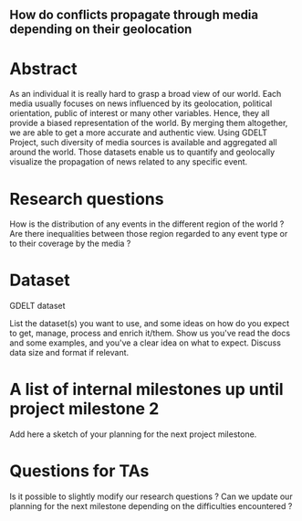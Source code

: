 ## How do conflicts propagate through media depending on their geolocation

# Abstract

As an individual it is really hard to grasp a broad view of our world. Each media usually focuses on news influenced by its geolocation, political orientation, public of interest or many other variables. Hence, they all provide a biased representation of the world. By merging them altogether, we are able to get a more accurate and authentic view. Using GDELT Project, such diversity of media sources is available and aggregated all around the world. Those datasets enable us to quantify and geolocally visualize the propagation of news related to any specific event.

# Research questions

How is the distribution of any events in the different region of the world ? Are there inequalities between those region regarded to any event type or to their coverage by the media ?

# Dataset

GDELT dataset 

List the dataset(s) you want to use, and some ideas on how do you expect to get, manage, process and enrich it/them. Show us you've read the docs and some examples, and you've a clear idea on what to expect. Discuss data size and format if relevant.

# A list of internal milestones up until project milestone 2


Add here a sketch of your planning for the next project milestone.

# Questions for TAs

Is it possible to slightly modify our research questions ?
Can we update our planning for the next milestone depending on the difficulties encountered ?
